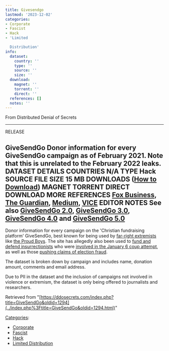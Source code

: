 ```yaml
---
title: Givesendgo
lastmod: '2023-12-02'
categories:
- Corporate
- Fascist
- Hack
- 'Limited

  Distribution'
info:
  dataset:
    country: ''
    type: ''
    source: ''
    size: ''
  download:
    magnet: ''
    torrent: ''
    direct: ''
  references: []
  notes: ''
---
```




From Distributed Denial of Secrets

---
RELEASE

**GiveSendGo**
Donor information for every GiveSendGo campaign as of February 2021. Note that this is unrelated to the February 2022 leaks.
DATASET DETAILS
**COUNTRIES** N/A
**TYPE** Hack
**SOURCE**
**FILE SIZE** 15 MB
DOWNLOADS ([How to Download](Torrents.html "Torrents"))
**MAGNET**
**TORRENT**
**DIRECT DOWNLOAD**
MORE
**REFERENCES**
[Fox Business](https://www.foxbusiness.com/money/paypal-says-it-blocked-christian-crowdfunding-site-givesendgo-after-it-raised-funds-for-people-attending-capitol-riots), [The Guardian](https://www.theguardian.com/world/2021/mar/10/us-far-right-extremists-millions-social-cryptocurrency), [Medium](https://gen.medium.com/a-former-trump-operative-used-givesendgo-to-push-claims-of-election-fraud-and-rake-in-thousands-4c44172e3b1b), [VICE](https://www.vice.com/en/article/z3v985/the-proud-boys-went-incognito-during-the-insurrection-to-inspire-normies-to-smash-some-pigs-to-dust-prosecutors-say)
**EDITOR NOTES**
See also [GiveSendGo 2.0](GiveSendGo_2.0.html "GiveSendGo 2.0"), [GiveSendGo 3.0](GiveSendGo_3.0.html "GiveSendGo 3.0"), [GiveSendGo 4.0](GiveSendGo_4.0.html "GiveSendGo 4.0") and [GiveSendGo 5.0](GiveSendGo_5.0.html "GiveSendGo 5.0")
---

Donor information for every campaign on the 'Christian fundraising
platform' GiveSendGo, best known for being used by [far-right
extremists](https://www.theguardian.com/world/2021/mar/10/us-far-right-extremists-millions-social-cryptocurrency) like [the Proud
Boys](https://www.theguardian.com/world/2021/mar/10/us-far-right-extremists-millions-social-cryptocurrency). The site has allegedly also been used to [fund
and defend
insurrectionists](https://www.vice.com/en/article/z3v985/the-proud-boys-went-incognito-during-the-insurrection-to-inspire-normies-to-smash-some-pigs-to-dust-prosecutors-say) who were [involved in the January 6 coup
attempt](https://www.foxbusiness.com/money/paypal-says-it-blocked-christian-crowdfunding-site-givesendgo-after-it-raised-funds-for-people-attending-capitol-riots), as well as those [pushing claims of election
fraud](https://gen.medium.com/a-former-trump-operative-used-givesendgo-to-push-claims-of-election-fraud-and-rake-in-thousands-4c44172e3b1b).

The dataset is broken down by campaign and includes name, donation
amount, comments and email address.

Due to PII in the dataset and the inclusion of campaigns not involved in
violence or extremism, the dataset is only being offered to journalists
and researchers.

Retrieved from
"[https://ddosecrets.com/index.php?title=GiveSendGo&oldid=1294](../index.php%3Ftitle=GiveSendGo&oldid=1294.html)"

[Categories](./Special:Categories.html "Special:Categories"):

- [Corporate](./Category:Corporate.html "Category:Corporate")
- [Fascist](./Category:Fascist.html "Category:Fascist")
- [Hack](./Category:Hack.html "Category:Hack")
- [Limited
Distribution](./Category:Limited_Distribution.html "Category:Limited Distribution")
